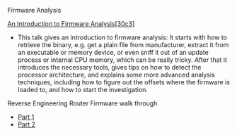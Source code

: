 Firmware Analysis



[An Introduction to Firmware Analysis[30c3]](https://www.youtube.com/watch?v=kvfP7StmFxY)
* This talk gives an introduction to firmware analysis: It starts with how to retrieve the binary, e.g. get a plain file from manufacturer, extract it from an executable or memory device, or even sniff it out of an update process or internal CPU memory, which can be really tricky. After that it introduces the necessary tools, gives tips on how to detect the processor architecture, and explains some more advanced analysis techniques, including how to figure out the offsets where the firmware is loaded to, and how to start the investigation.





Reverse Engineering Router Firmware walk through
* [Part 1](http://www.secforce.com/blog/2014/04/reverse-engineer-router-firmware-part-1/)
* [Part 2](http://www.secforce.com/blog/2014/07/reverse-engineer-router-firmware-part-2/)
